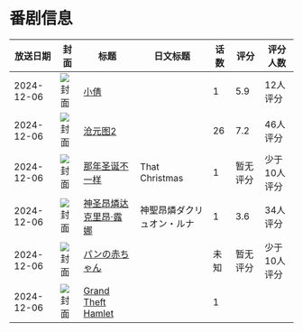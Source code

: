 # 番剧信息

|放送日期|封面|标题|日文标题|话数|评分|评分人数|
|---|---|---|---|---|---|---|
|2024-12-06|![封面](https://lain.bgm.tv/pic/cover/c/a7/ad/448690_3R3rn.jpg)|[小倩](https://bangumi.tv/subject/448690)||1|5.9|12人评分|
|2024-12-06|![封面](https://lain.bgm.tv/pic/cover/c/2f/cd/458935_jxA9J.jpg)|[沧元图2](https://bangumi.tv/subject/458935)||26|7.2|46人评分|
|2024-12-06|![封面](https://lain.bgm.tv/pic/cover/c/b3/80/507627_Z5TI0.jpg)|[那年圣诞不一样](https://bangumi.tv/subject/507627)|That Christmas|1|暂无评分|少于10人评分|
|2024-12-06|![封面](https://bangumi.tv/img/no_icon_subject.png)|[神圣昂燐达克里昂·露娜](https://bangumi.tv/subject/513883)|神聖昂燐ダクリュオン・ルナ|1|3.6|34人评分|
|2024-12-06|![封面](https://lain.bgm.tv/pic/cover/c/58/85/522511_oL3h3.jpg)|[パンの赤ちゃん](https://bangumi.tv/subject/522511)||未知|暂无评分|少于10人评分|
|2024-12-06|![封面](https://lain.bgm.tv/pic/cover/c/03/72/530156_HH5B4.jpg)|[Grand Theft Hamlet](https://bangumi.tv/subject/530156)||1|||
